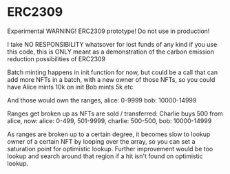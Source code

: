 # ERC2309
Experimental WARNING! ERC2309 prototype! Do not use in production!

I take NO RESPONSIBILITY whatsover for lost funds of any kind if you use this code, this is ONLY meant as a demonstration of the carbon emission reduction possibilities of ERC2309


Batch minting happens in init function for now, but could be a call that can add more NFTs in a batch, with a new owner of those NFTs, so you could have
Alice mints 10k on init
Bob mints 5k
etc

And those would own the ranges, alice: 0-9999 bob: 10000-14999

Ranges get broken up as NFTs are sold / transferred:
Charlie buys 500 from alice, now:
alice: 0-499, 501-9999, charlie: 500-500, bob: 10000-14999

As ranges are broken up to a certain degree, it becomes slow to lookup owner of a certain NFT by looping over the array, so you can set a saturation point for optimistic lookup.
Further improvement would be too lookup and search around that region if a hit isn't found on optimistic lookup.
